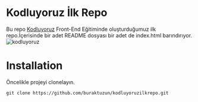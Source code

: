 # Kodluyoruz İlk Repo
Bu repo [Kodluyoruz](https://www.kodluyoruz.org/) Front-End Eğitiminde oluşturduğumuz ilk repo.İçerisinde bir adet README dosyası bir adet de index.html barındırıyor.
![kodluyoruz](https://user-images.githubusercontent.com/69569611/150382541-81b9e75a-d756-45a9-8fac-c4a633b98e0e.png)
# Installation
Öncelikle projeyi clonelayın.

```
git clone https://github.com/buraktuzun/kodluyoruzilkrepo.git

```
